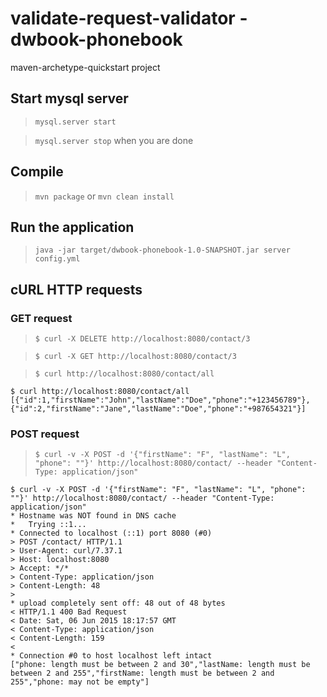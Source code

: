 # validate-request-validator - dwbook-phonebook

maven-archetype-quickstart project

## Start mysql server

> `mysql.server start`

> `mysql.server stop` when you are done

## Compile

> `mvn package` or `mvn clean install`

## Run the application

> `java -jar target/dwbook-phonebook-1.0-SNAPSHOT.jar server config.yml`

## cURL HTTP requests

### GET request

> `$ curl -X DELETE http://localhost:8080/contact/3`

> `$ curl -X GET http://localhost:8080/contact/3`

> `$ curl http://localhost:8080/contact/all`

```
$ curl http://localhost:8080/contact/all
[{"id":1,"firstName":"John","lastName":"Doe","phone":"+123456789"},{"id":2,"firstName":"Jane","lastName":"Doe","phone":"+987654321"}]
```

### POST request

> `$ curl -v -X POST -d '{"firstName": "F", "lastName": "L", "phone": ""}' http://localhost:8080/contact/ --header "Content-Type: application/json"`

```
$ curl -v -X POST -d '{"firstName": "F", "lastName": "L", "phone": ""}' http://localhost:8080/contact/ --header "Content-Type: application/json"
* Hostname was NOT found in DNS cache
*   Trying ::1...
* Connected to localhost (::1) port 8080 (#0)
> POST /contact/ HTTP/1.1
> User-Agent: curl/7.37.1
> Host: localhost:8080
> Accept: */*
> Content-Type: application/json
> Content-Length: 48
> 
* upload completely sent off: 48 out of 48 bytes
< HTTP/1.1 400 Bad Request
< Date: Sat, 06 Jun 2015 18:17:57 GMT
< Content-Type: application/json
< Content-Length: 159
< 
* Connection #0 to host localhost left intact
["phone: length must be between 2 and 30","lastName: length must be between 2 and 255","firstName: length must be between 2 and 255","phone: may not be empty"]
```
